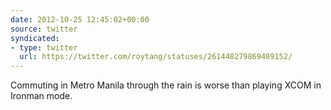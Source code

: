 ```yaml
---
date: 2012-10-25 12:45:02+00:00
source: twitter
syndicated:
- type: twitter
  url: https://twitter.com/roytang/statuses/261448279869489152/
---
```


Commuting in Metro Manila through the rain is worse than playing XCOM in Ironman mode.